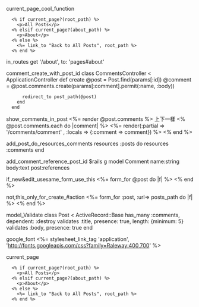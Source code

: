 current_page_cool_function

      <% if current_page?(root_path) %>
        <p>All Posts</p>
      <% elsif current_page?(about_path) %>
        <p>About</p>
      <% else %>
        <%= link_to "Back to All Posts", root_path %>
      <% end %>

in_routes
      get '/about', to: 'pages#about'

comment_create_with_post_id
      class CommentsController < ApplicationController
        def create
          @post = Post.find(params[:id])
          @comment = @post.comments.create(params[:comment].permit(:name, :body))

          redirect_to post_path(@post)
        end
      end

show_comments_in_post
      <%= render @post.comments %>
  上下一樣
      <% @post.comments.each do |comment| %>
       <%= render(:partial => '/comments/comment' , :locals => {:comment => comment}) %>
       <% end %>


add_post_do_resources_comments
      resources :posts do
        resources :comments
      end

add_comment_reference_post_id
      $rails g model Comment name:string body:text post:references

if_new&edit_usesame_form_use_this
      <%= form_for @post do |f| %>
      <% end %>
      
not,this_only_for_create_#action
      <%= form_for :post, :url=> posts_path do |f| %>
      <% end %>

model_Validate
      class Post < ActiveRecord::Base
        has_many :comments, dependent: :destroy
        validates :title, presence: true, length: {minimum: 5}
        validates :body,  presence: true
      end


google_font
      <%= stylesheet_link_tag 'application', 'http://fonts.googleapis.com/css?family=Raleway:400,700' %>


current_page

      <% if current_page?(root_path) %>
        <p>All Posts</p>
      <% elsif current_page?(about_path) %>
        <p>About</p>
      <% else %>
        <%= link_to "Back to All Posts", root_path %>
      <% end %>
